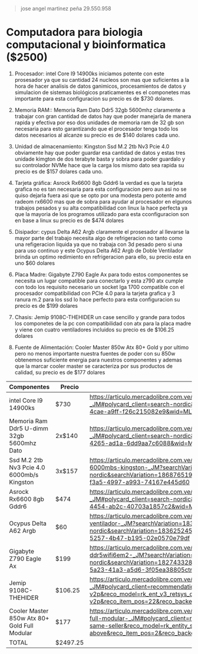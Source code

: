 > jose angel martinez peña 29.550.958

# Computadora para biologia computacional y bioinformatica ($2500)

1. Procesador: intel Core I9 14900ks iniciamos potente con este prosesador ya que su cantidad 24 nucleos son mas que suficientes a la hora de hacer analisis de datos ganimicos, procesamientos de datos y simulacion de sistemas biológicos
praticamentes es el componetes mas importante para esta configuracion su precio es de $730 dolares.

2. Memoria RAM:: Memoria Ram Dato Ddr5 32gb 5600mhz claramente a trabajar con gran cantidad de datos hay que poder manejarla de manera rapida y efectiva por eso dos unidades de memoria ram de 32 gb son necesaria para esto
garantizando que el procesador tenga todo los datos necesarios al alcanze su precio es de $140 dolares cada uno.

4. Unidad de almacenamiento: Kingston Ssd M.2 2tb Nv3 Pcie 4.0 obviamente hay que poder guardar esa cantidad de datos y estas tres unidade kimgton de dos terabyte basta y sobra para poder guardalo y su controlador NVMe hace que la carga
los mismo dato sea rapida su precio es de $157 dolares cada uno.

5. Tarjeta gráfica: Asrock Rx6600 8gb Gddr6 la verdad es que la tarjeta grafica no es tan necesaria para esta configuracion pero aun asi no se quiso dejarla fuera asi que se opto por una modesta pero potente amd radeom rx6600 mas que de
sobra para ayudar al procesador en elgunos trabajos pesados y su alta compatibilidad con linux la hace perfecta ya que la mayoria de los programos utilizado para esta cconfiguracion son en base a linux su precio es de $474 dolares

7. Disipador: cypus Delta A62 Argb claramente el prosesador al llevarse la mayor parte del trabajo necesita algo de refrigeracion no tanto como una refigeracion liquida ya que no trabaja con 3d pesado pero si una para uso continuo y
este Ocypus Delta A62 Argb de Doble Ventilador brinda un optimo redimiento en refrigeracion para ello, su precio esta en uno $60 dolares

8. Placa Madre: Gigabyte Z790 Eagle Ax para todo estos componentes se necesita un lugar compatible para conectarlo y esta z790 atx cumple con todo los requisito necesario un socket lga 1700 compatible con el procesador compatibilidad
con  PCIe 4.0 para la tarjeta grafica y 3 ranura m.2 para los ssd lo hace perfecto para esta configuracion su precio es de $199 dolares

9. Chasis: Jemip 9108C-THEHIDER un case sencillo y grande para todos los componetes de la pc con compatibilidad con atx para la placa madre y viene con cuatro ventiladores incluidos su precio es de $106.25 dolares 

10. Fuente de Alimentación: Cooler Master 850w Atx 80+ Gold y por ultimo pero no menos importante nuestra fuentes de poder con su 850w obtenemos suficiente energia para nuestros componentes y ademas que la marcar cooler master se caracteriza por sus productos de calidad, su precio es de $177 dolares


|Componentes|Precio|Link|
|--------------|--------|------|
| intel Core I9 14900ks|$730|https://articulo.mercadolibre.com.ve/MLV-828499950-procesador-core-i9-14900ks-socket-1700-_JM#polycard_client=search-nordic&position=1&search_layout=grid&type=item&tracking_id=f210aad3-157f-4cae-a9ff-f26c215082e9&wid=MLV828499950&sid=search|
|Memoria Ram Ddr5 U-dimm 32gb 5600mhz Dato|2x$140|https://articulo.mercadolibre.com.ve/MLV-815698490-memoria-ram-ddr5-u-dimm-32gb-pc-5600-dato-_JM#polycard_client=search-nordic&position=3&search_layout=grid&type=item&tracking_id=f4352d4e-c02f-4265-ad1a-6dd9aa7c6088&wid=MLV815698490&sid=search|
|Ssd M.2 2tb Nv3 Pcie 4.0 6000mb/s Kingston|3x$157|https://articulo.mercadolibre.com.ve/MLV-826370112-disco-duro-solido-ssd-m2-2tb-nv3-pcie-40-6000mbs-kingston-_JM?searchVariation=186876519611#polycard_client=search-nordic&searchVariation=186876519611&position=10&search_layout=grid&type=item&tracking_id=7d277191-f3a5-4997-a993-74167e445d60|
|Asrock Rx6600 8gb Gddr6|$474|https://articulo.mercadolibre.com.ve/MLV-825068210-tarjeta-de-video-asrock-rx6600-8gb-gddr6-_JM#polycard_client=search-nordic&position=6&search_layout=grid&type=item&tracking_id=5c86c85a-d833-4454-ab2c-40703a1857c2&wid=MLV825068210&sid=search|
|Ocypus Delta A62 Argb|$60|https://articulo.mercadolibre.com.ve/MLV-846504560-disipador-de-calor-ocypus-delta-a62-argb-doble-ventilador-_JM?searchVariation=183625245718#polycard_client=search-nordic&searchVariation=183625245718&position=12&search_layout=grid&type=item&tracking_id=d76f38b0-5257-4b47-b195-02e0570e79df|
|Gigabyte Z790 Eagle Ax|$199|https://articulo.mercadolibre.com.ve/MLV-822497478-gigabyte-z790-eagle-ax-lga-1700-atx-ddr5wifi6em2-_JM?searchVariation=182743328916#polycard_client=search-nordic&searchVariation=182743328916&position=20&search_layout=stack&type=item&tracking_id=acb23aa3-5a23-41a3-a5d6-3f05ea38805ctracking_id=d76f38b0-5257-4b47-b195-02e0570e79df|
|Jemip 9108C-THEHIDER|$106.25|https://articulo.mercadolibre.com.ve/MLV-768154105-case-pc-gaming-jemip-4-fan-argb-controlador-atx-_JM#polycard_client=recommendations_vip-v2p&reco_backend=retrieval-v2p&reco_model=rk_ent_v3_retsys_org&reco_client=vip-v2p&reco_item_pos=22&reco_backend_type=low_level&reco_id=6afbf6d5-7f09-4de4-80cc-36e11de5b082|
|Cooler Master 850w Atx 80+ Gold Full Modular|$177|https://articulo.mercadolibre.com.ve/MLV-800715556-fuente-de-poder-cooler-master-850w-atx-80-gol-full-modular-_JM#polycard_client=recommendations_vip-seller_items-above&reco_backend=ranker-retsys-same-seller&reco_model=rk_entity_sameseller&reco_client=vip-seller_items-above&reco_item_pos=2&reco_backend_type=low_level&reco_id=0c078e1f-53e5-4b38-8f0f-c7d49545cf92|
|TOTAL|$2497.25||

